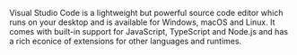 Visual Studio Code is a lightweight
but powerful source code editor which 
runs on your desktop and is available 
for Windows, macOS and Linux. It comes
 with built-in support for 
 JavaScript, TypeScript and Node.js 
 and has a rich econice of extensions
  for other languages and runtimes.
                            